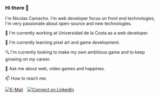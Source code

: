 ### Hi there 👋


I'm Nicolas Camacho. I'm web developer focus on front end technologies, I'm very passionate about open-source and new technologies.

🔭 I'm currently working at Universidad de la Costa as a web developer.

🌱 I'm currently learning pixel art and game development.

🔍 I'm currently looking to make my own ambitious game and to keep growing on my career.

💬 Ask me about web, video games and happines.

📫 How to reach me:

[![E-Mail](https://img.shields.io/badge/--email?label=E-mail&logo=Gmail&style=social)](mailto:nicolas.aguilar199@gmail.com) [![Connect on LinkedIn](https://img.shields.io/badge/--linkedin?label=LinkedIn&logo=LinkedIn&style=social)](https://www.linkedin.com/in/nicolas-camacho-aguilar/)
